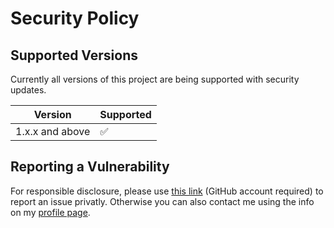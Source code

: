 # Security Policy

## Supported Versions

Currently all versions of this project are
being supported with security updates.

| Version         | Supported          |
| --------------- | ------------------ |
| 1.x.x and above | :white_check_mark: |

## Reporting a Vulnerability

For responsible disclosure, please use [this link](https://github.com/thomasleplus/SubChannel/security/advisories/new) (GitHub account required) to report an issue privatly. Otherwise you can also contact me using the info on my [profile page](https://github.com/thomasleplus).
